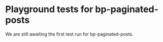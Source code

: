 # Playground tests for bp-paginated-posts
We are still awaiting the first test run for bp-paginated-posts.
